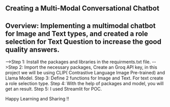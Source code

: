 Creating a Multi-Modal Conversational Chatbot
---------------------------------------------
Overview: Implementing a multimodal chatbot for Image and Text types, and created a role selection for Text Question to increase the good quality answers.
------------------------------------------------------------------------------
-->Step 1: Install the packages and libraries in the requirments.txt file.
-->Step 2: Import the necessary packages, Create an Groq API key, in this project we will be using CLIP( Contrastive Language Image Pre-trained) and Llama Model.
Step 3: Define 2 functions for Image and Text. For text create a role selection type.
Step 4: With the help of packages and model, you will get an result.
Step 5: I used Streamlit for POC.

Happy Learning and Sharing !!
